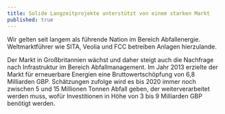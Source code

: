 ```yaml
---
title: Solide Langzeitprojekte unterstützt von einem starken Markt
published: true
---
```


Wir gelten seit langem als führende Nation im Bereich Abfallenergie. Weltmarktführer wie SITA, Veolia und FCC betreiben Anlagen hierzulande.

Der Markt in Großbritannien wächst und daher steigt auch die Nachfrage nach Infrastruktur im Bereich Abfallmanagement. Im Jahr 2013 erzielte der Markt für erneuerbare Energien eine Bruttowertschöpfung von 6,8 Milliarden GBP. Schätzungen zufolge wird es bis 2020 immer noch zwischen 5 und 15 Millionen Tonnen Abfall geben, der weiterverarbeitet werden muss, wofür Investitionen in Höhe von 3 bis 9 Milliarden GBP benötigt werden.
